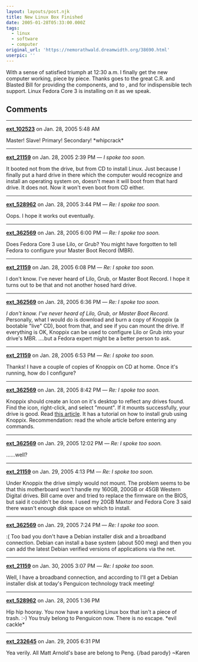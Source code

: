```yaml
---
layout: layouts/post.njk
title: New Linux Box Finished
date: 2005-01-28T05:33:00.000Z
tags:
  - linux
  - software
  - computer
original_url: 'https://nemorathwald.dreamwidth.org/38690.html'
userpic: ''
---
```

With a sense of satisfied triumph at 12:30 a.m. I finally get the new computer working, piece by piece. Thanks goes to the great C.R. and Blasted Bill for providing the components, and to , and for indispensible tech support. Linux Fedora Core 3 is installing on it as we speak.

## Comments

---

**[ext_102523](https://www.dreamwidth.org/users/ext_102523)** on Jan. 28, 2005 5:48 AM

Master! Slave! Primary! Secondary! \*whipcrack\*

---

**[ext_21159](https://www.dreamwidth.org/users/ext_21159)** on Jan. 28, 2005 2:39 PM — *I spoke too soon.*

It booted not from the drive, but from CD to install Linux. Just because I finally put a hard drive in there which the computer would recognize and install an operating system on, doesn't mean it will boot from that hard drive. It does not. Now it won't even boot from CD either.

---

**[ext_528962](https://www.dreamwidth.org/users/ext_528962)** on Jan. 28, 2005 3:44 PM — *Re: I spoke too soon.*

Oops. I hope it works out eventually.

---

**[ext_362569](https://www.dreamwidth.org/users/ext_362569)** on Jan. 28, 2005 6:00 PM — *Re: I spoke too soon.*

Does Fedora Core 3 use Lilo, or Grub? You might have forgotten to tell Fedora to configure your Master Boot Record (MBR).

---

**[ext_21159](https://www.dreamwidth.org/users/ext_21159)** on Jan. 28, 2005 6:08 PM — *Re: I spoke too soon.*

I don't know. I've never heard of Lilo, Grub, or Master Boot Record. I hope it turns out to be that and not another hosed hard drive.

---

**[ext_362569](https://www.dreamwidth.org/users/ext_362569)** on Jan. 28, 2005 6:36 PM — *Re: I spoke too soon.*

_I don't know. I've never heard of Lilo, Grub, or Master Boot Record._ Personally, what I would do is download and burn a copy of Knoppix (a bootable "live" CD), boot from that, and see if you can mount the drive. If everything is OK, Knoppix can be used to configure Lilo or Grub into your drive's MBR. ....but a Fedora expert might be a better person to ask.

---

**[ext_21159](https://www.dreamwidth.org/users/ext_21159)** on Jan. 28, 2005 6:53 PM — *Re: I spoke too soon.*

Thanks! I have a couple of copies of Knoppix on CD at home. Once it's running, how do I configure?

---

**[ext_362569](https://www.dreamwidth.org/users/ext_362569)** on Jan. 28, 2005 8:42 PM — *Re: I spoke too soon.*

Knoppix should create an Icon on it's desktop to reflect any drives found. Find the icon, right-click, and select "mount". If it mounts successfully, your drive is good. Read [this article](http://www.linuxplanet.com/linuxplanet/tutorials/5361/4/). It has a tutorial on how to install grub using Knoppix. Recommendation: read the whole article before entering any commands.

---

**[ext_362569](https://www.dreamwidth.org/users/ext_362569)** on Jan. 29, 2005 12:02 PM — *Re: I spoke too soon.*

......well?

---

**[ext_21159](https://www.dreamwidth.org/users/ext_21159)** on Jan. 29, 2005 4:13 PM — *Re: I spoke too soon.*

Under Knoppix the drive simply would not mount. The problem seems to be that this motherboard won't handle my 160GB, 200GB or 45GB Western Digital drives. Bill came over and tried to replace the firmware on the BIOS, but said it couldn't be done. I used my 20GB Maxtor and Fedora Core 3 said there wasn't enough disk space on which to install.

---

**[ext_362569](https://www.dreamwidth.org/users/ext_362569)** on Jan. 29, 2005 7:24 PM — *Re: I spoke too soon.*

:( Too bad you don't have a Debian installer disk and a broadband connection. Debian can install a base system (about 500 meg) and then you can add the latest Debian verified versions of applications via the net.

---

**[ext_21159](https://www.dreamwidth.org/users/ext_21159)** on Jan. 30, 2005 3:07 PM — *Re: I spoke too soon.*

Well, I have a broadband connection, and according to I'll get a Debian installer disk at today's Penguicon technology track meeting!

---

**[ext_528962](https://www.dreamwidth.org/users/ext_528962)** on Jan. 28, 2005 1:36 PM

Hip hip hooray. You now have a working Linux box that isn't a piece of trash. :-) You truly belong to Penguicon now. There is no escape. \*evil cackle\*

---

**[ext_232645](https://www.dreamwidth.org/users/ext_232645)** on Jan. 29, 2005 6:31 PM

Yea verily. All Matt Arnold's base are belong to Peng. {/bad parody} ~Karen
